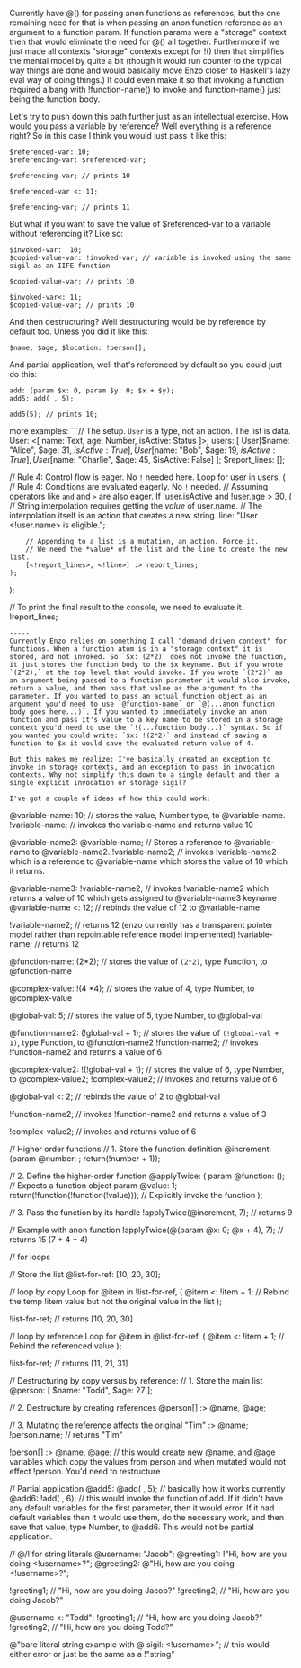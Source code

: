 Currently have @() for passing anon functions as references, but the one remaining need for that is when passing an anon function reference as an argument to a function param. If function params were a "storage" context then that would eliminate the need for @() all together. Furthermore if we just made all contexts "storage" contexts except for !() then that simplifies the mental model by quite a bit (though it would run counter to the typical way things are done and would basically move Enzo closer to Haskell's lazy eval way of doing things.) It could even make it so that invoking a function required a bang with !function-name() to invoke and function-name() just being the function body.

Let's try to push down this path further just as an intellectual exercise. How would you pass a variable by reference? Well everything is a reference right? So in this case I think you would just pass it like this:
```
$referenced-var: 10;
$referencing-var: $referenced-var;

$referencing-var; // prints 10

$referenced-var <: 11;

$referencing-var; // prints 11
```

But what if you want to save the value of $referenced-var to a variable without referencing it? Like so:
```
$invoked-var:  10;
$copied-value-var: !invoked-var; // variable is invoked using the same sigil as an IIFE function

$copied-value-var; // prints 10

$invoked-var<: 11;
$copied-value-var; // prints 10
```

And then destructuring? Well destructuring would be by reference by default too. Unless you did it like this:
```
$name, $age, $location: !person[];
```

And partial application, well that's referenced by default so you could just do this:
```
add: (param $x: 0, param $y: 0; $x + $y);
add5: add( , 5);

add5(5); // prints 10;
```

more examples:
```// The setup. `User` is a type, not an action. The list is data.
User: <[ name: Text, age: Number, isActive: Status ]>;
users: [
    User[$name: "Alice", $age: 31, $isActive: True],
    User[$name: "Bob", $age: 19, $isActive: True],
    User[$name: "Charlie", $age: 45, $isActive: False]
];
$report_lines: [];

// Rule 4: Control flow is eager. No `!` needed here.
Loop for user in users, (
    // Rule 4: Conditions are evaluated eagerly. No `!` needed.
    // Assuming operators like `and` and `>` are also eager.
    If !user.isActive and !user.age > 30, (
        // String interpolation requires getting the *value* of user.name.
        // The interpolation itself is an action that creates a new string.
        line: "User <!user.name> is eligible.";

        // Appending to a list is a mutation, an action. Force it.
        // We need the *value* of the list and the line to create the new list.
        [<!report_lines>, <!line>] :> report_lines;
    );
);

// To print the final result to the console, we need to evaluate it.
!report_lines;
```
-----
Currently Enzo relies on something I call "demand driven context" for functions. When a function atom is in a "storage context" it is stored, and not invoked. So `$x: (2*2)` does not invoke the function, it just stores the function body to the $x keyname. But if you wrote `(2*2);` at the top level that would invoke. If you wrote `(2*2)` as an argument being passed to a function parameter it would also invoke, return a value, and then pass that value as the argument to the parameter. If you wanted to pass an actual function object as an argument you'd need to use `@function-name` or `@(...anon function body goes here...)`. If you wanted to immediately invoke an anon function and pass it's value to a key name to be stored in a storage context you'd need to use the `!(...function body...)` syntax. So if you wanted you could write: `$x: !(2*2)` and instead of saving a function to $x it would save the evaluated return value of 4.

But this makes me realize: I've basically created an exception to invoke in storage contexts, and an exception to pass in invocation contexts. Why not simplify this down to a single default and then a single explicit invocation or storage sigil?

I've got a couple of ideas of how this could work:

```
@variable-name: 10; // stores the value, Number type, to @variable-name.
!variable-name; // invokes the variable-name and returns value 10

@variable-name2: @variable-name; // Stores a reference to @variable-name to @variable-name2.
!variable-name2; // invokes !variable-name2 which is a reference to @variable-name which stores the value of 10 which it returns.

@variable-name3: !variable-name2; // invokes !variable-name2 which returns a value of 10 which gets assigned to @variable-name3 keyname
@variable-name <: 12; // rebinds the value of 12 to @variable-name

!variable-name2; // returns 12  (enzo currently has a transparent pointer model rather than repointable reference model implemented)
!variable-name; // returns 12

@function-name: (2*2);  // stores the value of `(2*2)`, type Function, to @function-name

@complex-value: !(4 *4); // stores the value of 4, type Number, to @complex-value

@global-val: 5; // stores the value of 5, type Number, to @global-val

@function-name2: (!global-val + 1); // stores the value of `(!global-val + 1)`, type Function, to @function-name2
!function-name2; // invokes !function-name2 and returns a value of 6

@complex-value2: !(!global-val + 1); // stores the value of 6, type Number, to @complex-value2;
!complex-value2; // invokes and returns value of 6

@global-val <: 2; // rebinds the value of 2 to @global-val

!function-name2; // invokes !function-name2 and returns a value of 3

!complex-value2; // invokes and returns value of 6

// Higher order functions
// 1. Store the function definition
@increment: (param @number: ; return(!number + 1));

// 2. Define the higher-order function
@applyTwice: (
  param @function: (); // Expects a function object
  param @value: 1;
  return(!function(!function(!value))); // Explicitly invoke the function
);

// 3. Pass the function by its handle
!applyTwice(@increment, 7); // returns 9

// Example with anon function
!applyTwice(@(param @x: 0; @x + 4), 7); // returns 15 (7 + 4 + 4)

// for loops

// Store the list
@list-for-ref: [10, 20, 30];

// loop by copy
Loop for @item in !list-for-ref, (
  @item <: !item + 1; // Rebind the temp !item value but not the original value in the list
);

!list-for-ref; // returns [10, 20, 30]

// loop by reference
Loop for @item in @list-for-ref, (
  @item <: !item + 1; // Rebind the referenced value
);

!list-for-ref; // returns [11, 21, 31]


// Destructuring by copy versus by reference:
// 1. Store the main list
@person: [
  $name: "Todd",
  $age: 27
];

// 2. Destructure by creating references
@person[] :> @name, @age;

// 3. Mutating the reference affects the original
"Tim" :> @name;
!person.name; // returns "Tim"

!person[] :> @name, @age; // this would create new @name, and @age variables which copy the values from person and when mutated would not effect !person. You'd need to restructure

// Partial application
@add5: @add( , 5);  // basically how it works currently
@add6: !add( , 6);   // this would invoke the function of add. If it didn't have any default variables for the first parameter, then it would error. If it had default variables then it would use them, do the necessary work, and then save that value, type Number, to @add6. This would not be partial application.

// @/! for string literals
@username: "Jacob";
@greeting1: !"Hi, how are you doing <!username>?";
@greeting2: @"Hi, how are you doing <!username>?";

!greeting1;  // "Hi, how are you doing Jacob?"
!greeting2;  // "Hi, how are you doing Jacob?"

@username <: "Todd";
!greeting1;  // "Hi, how are you doing Jacob?"
!greeting2;  // "Hi, how are you doing Todd?"

@"bare literal string example with @ sigil: <!username>"; // this would either error or just be the same as a !"string"


```